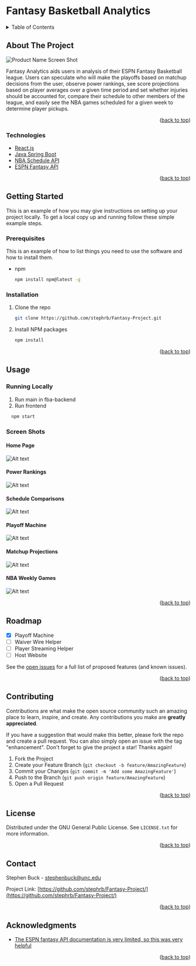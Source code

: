 # Fantasy Basketball Analytics
<!-- TABLE OF CONTENTS -->
<details>
  <summary>Table of Contents</summary>
  <ol>
    <li>
      <a href="#about-the-project">About The Project</a>
      <ul>
        <li><a href="#technologies">Technologies</a></li>
      </ul>
    </li>
    <li>
      <a href="#getting-started">Getting Started</a>
      <ul>
        <li><a href="#prerequisites">Prerequisites</a></li>
        <li><a href="#installation">Installation</a></li>
      </ul>
    </li>
    <li><a href="#usage">Usage</a></li>
    <li><a href="#roadmap">Roadmap</a></li>
    <li><a href="#contributing">Contributing</a></li>
    <li><a href="#license">License</a></li>
    <li><a href="#contact">Contact</a></li>
    <li><a href="#acknowledgments">Acknowledgments</a></li>
  </ol>
</details>



<!-- ABOUT THE PROJECT -->
## About The Project
![Product Name Screen Shot](fba-screenshots/title.png?raw=true)
<p> Fantasy Analytics aids users in analysis of their ESPN Fantasy Basketball league. Users can speculate who will make the playoffs based on matchup decisions from the user, observe power rankings, see score projections based on player averages over a given time period and set whether injuries should be accounted for, compare their schedule to other members of the league, and easily see the NBA games scheduled for a given week to determine player pickups. </p>
<p align="right">(<a href="#top">back to top</a>)</p>


### Technologies

* [React.js](https://reactjs.org/)
* [Java Spring Boot](https://spring.io/projects/spring-boot)
* [NBA Schedule API](https://fantasy.espn.com/apis/v3/games/fba/)
* [ESPN Fantasy API](https://write.corbpie.com/using-the-nba-schedule-api-with-php/)


<p align="right">(<a href="#top">back to top</a>)</p>



<!-- GETTING STARTED -->
## Getting Started

This is an example of how you may give instructions on setting up your project locally.
To get a local copy up and running follow these simple example steps.

### Prerequisites

This is an example of how to list things you need to use the software and how to install them.
* npm
  ```sh
  npm install npm@latest -g
  ```

### Installation

1. Clone the repo
   ```sh
   git clone https://github.com/stephrb/Fantasy-Project.git
   ```
2. Install NPM packages
   ```sh
   npm install
   ```

<p align="right">(<a href="#top">back to top</a>)</p>



<!-- USAGE EXAMPLES -->
## Usage
### Running Locally
1. Run main in fba-backend
2. Run frontend
 ```sh
   npm start
   ```
### Screen Shots
#### Home Page
![Alt text](fba-screenshots/homepage.png?raw=true "Home Page")
#### Power Rankings
![Alt text](fba-screenshots/powerrankings.png?raw=true "Power Rankings")
#### Schedule Comparisons
![Alt text](fba-screenshots/comparison.png?raw=true "Schedule Comparisons")
#### Playoff Machine
![Alt text](fba-screenshots/playoffmachine.png?raw=true "Playoff Machine")
#### Matchup Projections
![Alt text](fba-screenshots/projections.png?raw=true "Matchup Projections")
#### NBA Weekly Games
![Alt text](fba-screenshots/nbagames.png?raw=true "NBA Weekly Games")


<p align="right">(<a href="#top">back to top</a>)</p>



<!-- ROADMAP -->
## Roadmap

- [x] Playoff Machine
- [ ] Waiver Wire Helper
- [ ] Player Streaming Helper
- [ ] Host Website

See the [open issues](https://github.com/stephrb/Fantasy-Projec/issues) for a full list of proposed features (and known issues).

<p align="right">(<a href="#top">back to top</a>)</p>



<!-- CONTRIBUTING -->
## Contributing

Contributions are what make the open source community such an amazing place to learn, inspire, and create. Any contributions you make are **greatly appreciated**.

If you have a suggestion that would make this better, please fork the repo and create a pull request. You can also simply open an issue with the tag "enhancement".
Don't forget to give the project a star! Thanks again!

1. Fork the Project
2. Create your Feature Branch (`git checkout -b feature/AmazingFeature`)
3. Commit your Changes (`git commit -m 'Add some AmazingFeature'`)
4. Push to the Branch (`git push origin feature/AmazingFeature`)
5. Open a Pull Request

<p align="right">(<a href="#top">back to top</a>)</p>



<!-- LICENSE -->
## License

Distributed under the GNU General Public License. See `LICENSE.txt` for more information.

<p align="right">(<a href="#top">back to top</a>)</p>



<!-- CONTACT -->
## Contact

Stephen Buck - stephenbuck@unc.edu

Project Link: [https://github.com/stephrb/Fantasy-Project/](https://github.com/stephrb/Fantasy-Project/)

<p align="right">(<a href="#top">back to top</a>)</p>



<!-- ACKNOWLEDGMENTS -->
## Acknowledgments

* [The ESPN fantasy API documentation is very limited, so this was very helpful](https://github.com/cwendt94/espn-api)

<p align="right">(<a href="#top">back to top</a>)</p>



<!-- MARKDOWN LINKS & IMAGES -->
<!-- https://www.markdownguide.org/basic-syntax/#reference-style-links -->
[product-screenshot]: images/screenshot.png
